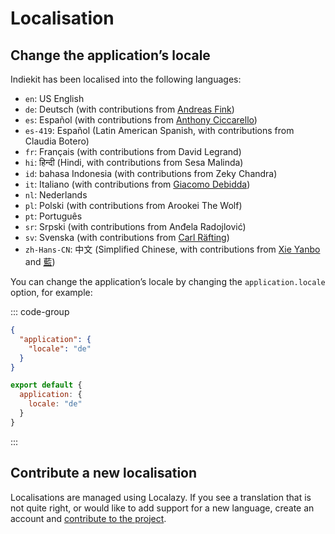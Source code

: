 # Localisation

## Change the application’s locale

Indiekit has been localised into the following languages:

- `en`: US English
- `de`: Deutsch (with contributions from [Andreas Fink](https://github.com/AFink))
- `es`: Español (with contributions from [Anthony Ciccarello](https://github.com/aciccarello))
- `es-419`: Español (Latin American Spanish, with contributions from Claudia Botero)
- `fr`: Français (with contributions from David Legrand)
- `hi`: हिन्दी (Hindi, with contributions from Sesa Malinda)
- `id`: bahasa Indonesia (with contributions from Zeky Chandra)
- `it`: Italiano (with contributions from [Giacomo Debidda](https://github.com/jackdbd))
- `nl`: Nederlands
- `pl`: Polski (with contributions from Arookei The Wolf)
- `pt`: Português
- `sr`: Srpski (with contributions from Anđela Radojlović)
- `sv`: Svenska (with contributions from [Carl Räfting](https://github.com/carlrafting))
- `zh-Hans-CN`: 中文 (Simplified Chinese, with contributions from [Xie Yanbo](https://github.com/xyb) and [藍](https://github.com/kwaa))

You can change the application’s locale by changing the `application.locale` option, for example:

::: code-group

```json [JSON]
{
  "application": {
    "locale": "de"
  }
}
```

```js [JavaScript]
export default {
  application: {
    locale: "de"
  }
}
```

:::

## Contribute a new localisation

Localisations are managed using Localazy. If you see a translation that is not quite right, or would like to add support for a new language, create an account and [contribute to the project](https://localazy.com/p/indiekit).
